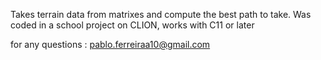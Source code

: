 Takes terrain data from matrixes and compute the best path to take.
Was coded in a school project on CLION, works with C11 or later

for any questions : pablo.ferreiraa10@gmail.com
